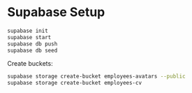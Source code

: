 # Supabase Setup

```bash
supabase init
supabase start
supabase db push
supabase db seed
```

Create buckets:

```bash
supabase storage create-bucket employees-avatars --public
supabase storage create-bucket employees-cv
```
